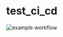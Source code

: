 # test_ci_cd
![example workflow](https://github.com/tipaproger/test_ci_cd/actions/workflows/docker-image.yml/badge.svg)